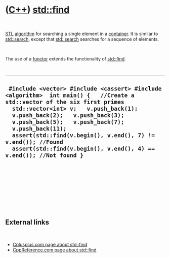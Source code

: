 



 

 

 

 

 

([C++](Cpp.md)) [std::find](CppFind.md)
=========================================

 

[STL](CppStl.md) [algorithm](CppAlgorithm.md) for searching a single
element in a [container](CppContainer.md). It is similar to
[std::search](CppSearch.md), except that [std::search](CppSearch.md)
searches for a sequence of elements.

 

The use of a [functor](CppFunctor.md) extends the functionality of
[std::find](CppFind.md).

 

  ----------------------------------------------------------------------------------------------------------------------------------------------------------------------------------------------------------------------------------------------------------------------------------------------------------------------------------------------------------------------------------------------------
  ` #include <vector> #include <cassert> #include <algorithm>  int main() {   //Create a std::vector of the six first primes   std::vector<int> v;   v.push_back(1);   v.push_back(2);   v.push_back(3);   v.push_back(5);   v.push_back(7);   v.push_back(11);   assert(std::find(v.begin(), v.end(), 7) != v.end()); //Found   assert(std::find(v.begin(), v.end(), 4) == v.end()); //Not found }`
  ----------------------------------------------------------------------------------------------------------------------------------------------------------------------------------------------------------------------------------------------------------------------------------------------------------------------------------------------------------------------------------------------------

 

 

 

 

 

External links
--------------

 

-   [Cplusplus.com page about
    std::find](http://www.cplusplus.com/reference/string/string/find)
-   [CppReference.com page about
    std::find](http://www.cppreference.com/wiki/stl/algorithm/find)

 

 

 

 

 





 



